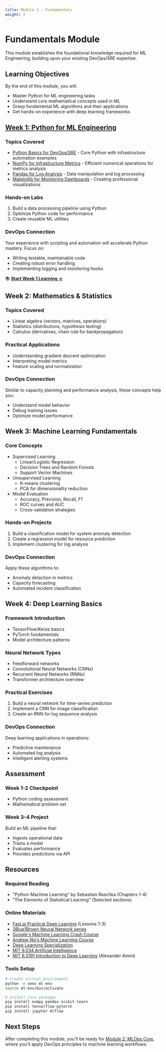 ```yaml
---
title: Module 1 - Fundamentals
weight: 2
---
```


# Fundamentals Module

This module establishes the foundational knowledge required for ML Engineering, building upon your existing DevOps/SRE expertise.

## Learning Objectives

By the end of this module, you will:
- Master Python for ML engineering tasks
- Understand core mathematical concepts used in ML
- Grasp fundamental ML algorithms and their applications
- Get hands-on experience with deep learning frameworks

## [Week 1: Python for ML Engineering](/docs/fundamentals/week1/)

### Topics Covered
- [Python Basics for DevOps/SRE](/docs/fundamentals/week1/python-basics/) - Core Python with infrastructure automation examples
- [NumPy for Infrastructure Metrics](/docs/fundamentals/week1/numpy-arrays/) - Efficient numerical operations for metrics analysis
- [Pandas for Log Analysis](/docs/fundamentals/week1/pandas-dataframes/) - Data manipulation and log processing
- [Matplotlib for Monitoring Dashboards](/docs/fundamentals/week1/matplotlib-visualization/) - Creating professional visualizations

### Hands-on Labs
1. Build a data processing pipeline using Python
2. Optimize Python code for performance
3. Create reusable ML utilities

### DevOps Connection
Your experience with scripting and automation will accelerate Python mastery. Focus on:
- Writing testable, maintainable code
- Creating robust error handling
- Implementing logging and monitoring hooks

📚 **[Start Week 1 Learning →](/docs/fundamentals/week1/)**

## Week 2: Mathematics & Statistics

### Topics Covered
- Linear algebra (vectors, matrices, operations)
- Statistics (distributions, hypothesis testing)
- Calculus (derivatives, chain rule for backpropagation)

### Practical Applications
- Understanding gradient descent optimization
- Interpreting model metrics
- Feature scaling and normalization

### DevOps Connection
Similar to capacity planning and performance analysis, these concepts help you:
- Understand model behavior
- Debug training issues
- Optimize model performance

## Week 3: Machine Learning Fundamentals

### Core Concepts
- Supervised Learning
  - Linear/Logistic Regression
  - Decision Trees and Random Forests
  - Support Vector Machines
- Unsupervised Learning
  - K-means clustering
  - PCA for dimensionality reduction
- Model Evaluation
  - Accuracy, Precision, Recall, F1
  - ROC curves and AUC
  - Cross-validation strategies

### Hands-on Projects
1. Build a classification model for system anomaly detection
2. Create a regression model for resource prediction
3. Implement clustering for log analysis

### DevOps Connection
Apply these algorithms to:
- Anomaly detection in metrics
- Capacity forecasting
- Automated incident classification

## Week 4: Deep Learning Basics

### Framework Introduction
- TensorFlow/Keras basics
- PyTorch fundamentals
- Model architecture patterns

### Neural Network Types
- Feedforward networks
- Convolutional Neural Networks (CNNs)
- Recurrent Neural Networks (RNNs)
- Transformer architecture overview

### Practical Exercises
1. Build a neural network for time-series prediction
2. Implement a CNN for image classification
3. Create an RNN for log sequence analysis

### DevOps Connection
Deep learning applications in operations:
- Predictive maintenance
- Automated log analysis
- Intelligent alerting systems

## Assessment

### Week 1-2 Checkpoint
- Python coding assessment
- Mathematical problem set

### Week 3-4 Project
Build an ML pipeline that:
- Ingests operational data
- Trains a model
- Evaluates performance
- Provides predictions via API

## Resources

### Required Reading
- "Python Machine Learning" by Sebastian Raschka (Chapters 1-4)
- "The Elements of Statistical Learning" (Selected sections)

### Online Materials
- [Fast.ai Practical Deep Learning](https://course.fast.ai/) (Lessons 1-3)
- [3Blue1Brown Neural Network series](https://www.youtube.com/playlist?list=PLZHQObOWTQDNU6R1_67000Dx_ZCJB-3pi)
- [Google's Machine Learning Crash Course](https://developers.google.com/machine-learning/crash-course)
- [Andrew Ng's Machine Learning Course](https://www.coursera.org/learn/machine-learning)
- [Deep Learning Specialization](https://www.coursera.org/specializations/deep-learning)
- [MIT 6.034 Artificial Intelligence](https://ocw.mit.edu/courses/6-034-artificial-intelligence-fall-2010/)
- [MIT 6.S191 Introduction to Deep Learning](https://www.youtube.com/playlist?list=PLtBw6njQRU-rwp5__7C0oIVt26ZgjG9NI) (Alexander Amini)

### Tools Setup
```bash
# Create virtual environment
python -m venv ml-env
source ml-env/bin/activate

# Install core packages
pip install numpy pandas scikit-learn
pip install tensorflow pytorch
pip install jupyter mlflow
```

## Next Steps

After completing this module, you'll be ready for [Module 2: MLOps Core](/docs/mlops), where you'll apply DevOps principles to machine learning workflows.
